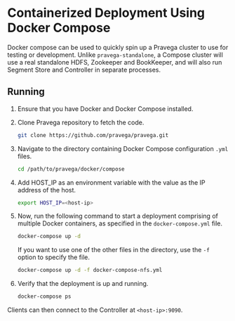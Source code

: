 <!--
Copyright (c) 2017 Dell Inc., or its subsidiaries. All Rights Reserved.

Licensed under the Apache License, Version 2.0 (the "License");
you may not use this file except in compliance with the License.
You may obtain a copy of the License at

    http://www.apache.org/licenses/LICENSE-2.0
-->
# Containerized Deployment Using Docker Compose

Docker compose can be used to quickly spin up a Pravega cluster to use for testing or development. Unlike 
`pravega-standalone`, a Compose cluster will use a real standalone HDFS, Zookeeper and BookKeeper, and will also run
Segment Store and Controller in separate processes.

## Running

1. Ensure that you have Docker and Docker Compose installed.

2. Clone Pravega repository to fetch the code.

   ```bash
   git clone https://github.com/pravega/pravega.git
   ```

3. Navigate to the directory containing Docker Compose configuration `.yml` files.

   ```bash
   cd /path/to/pravega/docker/compose
   ```

4. Add HOST_IP as an environment variable with the value as the IP address of the host.

   ```bash
   export HOST_IP=<host-ip>
   ```

5. Now, run the following command to start a deployment comprising of multiple Docker containers, as specified in the
   `docker-compose.yml` file.

   ```bash
   docker-compose up -d
   ```

   If you want to use one of the other files in the directory, use the `-f` option to specify the file.

   ```bash
   docker-compose up -d -f docker-compose-nfs.yml
   ```

6. Verify that the deployment is up and running.

   ```bash
   docker-compose ps
   ```

Clients can then connect to the Controller at `<host-ip>:9090`.

